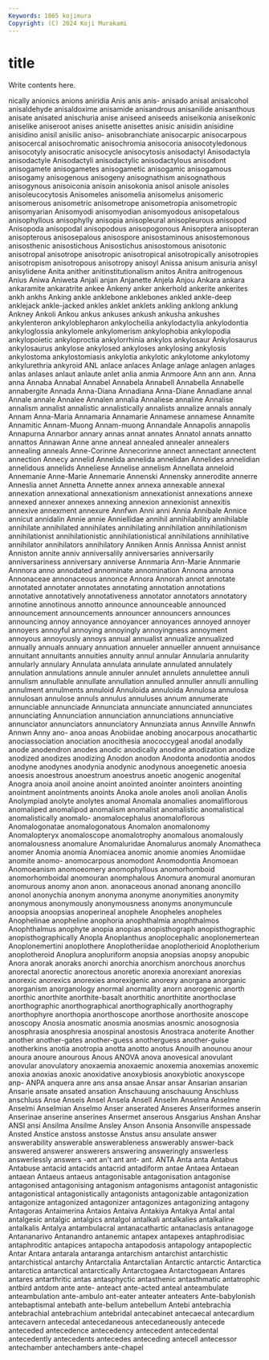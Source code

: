 ```yaml
---
Keywords: 1865 kojimura
Copyright: (C) 2024 Koji Murakami
---
```


# title

Write contents here.



nically anionics anions aniridia
Anis anis anis- anisado anisal anisalcohol anisaldehyde anisaldoxime anisamide anisandrous
anisanilide anisanthous anisate anisated anischuria anise aniseed aniseeds aniseikonia aniseikonic
aniselike aniseroot anises anisette anisettes anisic anisidin anisidine anisidino anisil
anisilic aniso- anisobranchiate anisocarpic anisocarpous anisocercal anisochromatic anisochromia anisocoria anisocotyledonous
anisocotyly anisocratic anisocycle anisocytosis anisodactyl Anisodactyla anisodactyle Anisodactyli anisodactylic anisodactylous
anisodont anisogamete anisogametes anisogametic anisogamic anisogamous anisogamy anisogenous anisogeny anisognathism
anisognathous anisogynous anisoiconia anisoin anisokonia anisol anisole anisoles anisoleucocytosis Anisomeles
anisomelia anisomelus anisomeric anisomerous anisometric anisometrope anisometropia anisometropic anisomyarian Anisomyodi
anisomyodian anisomyodous anisopetalous anisophyllous anisophylly anisopia anisopleural anisopleurous anisopod Anisopoda
anisopodal anisopodous anisopogonous Anisoptera anisopteran anisopterous anisosepalous anisospore anisostaminous anisostemonous
anisosthenic anisostichous Anisostichus anisostomous anisotonic anisotropal anisotrope anisotropic anisotropical anisotropically
anisotropies anisotropism anisotropous anisotropy anisoyl Anissa anisum anisuria anisyl anisylidene
Anita anither anitinstitutionalism anitos Anitra anitrogenous Anius Aniwa Aniweta Anjali
anjan Anjanette Anjela Anjou Ankara ankara ankaramite ankaratrite ankee Ankeny
anker ankerhold ankerite ankerites ankh ankhs Anking ankle anklebone anklebones
ankled ankle-deep anklejack ankle-jacked ankles anklet anklets ankling anklong anklung
Ankney Ankoli Ankou ankus ankuses ankush ankusha ankushes ankylenteron ankyloblepharon
ankylocheilia ankylodactylia ankylodontia ankyloglossia ankylomele ankylomerism ankylophobia ankylopodia ankylopoietic ankyloproctia
ankylorrhinia ankylos ankylosaur Ankylosaurus ankylosaurus ankylose ankylosed ankyloses ankylosing ankylosis
ankylostoma ankylostomiasis ankylotia ankylotic ankylotome ankylotomy ankylurethria ankyroid ANL anlace
anlaces Anlage anlage anlagen anlages anlas anlases anlaut anlaute anlet
anlia anmia Anmoore Ann ann ann. Anna anna Annaba Annabal
Annabel Annabela Annabell Annabella Annabelle annabergite Annada Anna-Diana Annadiana Anna-Diane
Annadiane annal Annale annale Annalee Annalen annalia Annaliese annaline Annalise
annalism annalist annalistic annalistically annalists annalize annals annaly Annam Anna-Maria
Annamaria Annamarie Annamese annamese Annamite Annamitic Annam-Muong Annam-muong Annandale Annapolis
annapolis Annapurna Annarbor annary annas annat annates Annatol annats annatto
annattos Annawan Anne anne anneal annealed annealer annealers annealing anneals
Anne-Corinne Annecorinne annect annectant annectent annection Annecy annelid Annelida annelida
annelidan Annelides annelidian annelidous annelids Anneliese Annelise annelism Annellata anneloid
Annemanie Anne-Marie Annemarie Annenski Annensky annerodite annerre Anneslia annet Annetta
Annette annex annexa annexable annexal annexation annexational annexationism annexationist annexations
annexe annexed annexer annexes annexing annexion annexionist annexitis annexive annexment
annexure Annfwn Anni anni Annia Annibale Annice annicut annidalin Annie
annie Anniellidae annihil annihilability annihilable annihilate annihilated annihilates annihilating annihilation
annihilationism annihilationist annihilationistic annihilationistical annihilations annihilative annihilator annihilators annihilatory Anniken
Annis Annissa Annist annist Anniston annite anniv anniversalily anniversaries anniversarily
anniversariness anniversary anniverse Annmaria Ann-Marie Annmarie Annnora anno annodated annominate
annomination Annona annona Annonaceae annonaceous annonce Annora Annorah annot annotate
annotated annotater annotates annotating annotation annotations annotative annotatively annotativeness annotator
annotators annotatory annotine annotinous annotto announce announceable announced announcement announcements
announcer announcers announces announcing annoy annoyance annoyancer annoyances annoyed annoyer
annoyers annoyful annoying annoyingly annoyingness annoyment annoyous annoyously annoys annual
annualist annualize annualized annually annuals annuary annuation annueler annueller annuent
annuisance annuitant annuitants annuities annuity annul annular Annularia annularity annularly
annulary Annulata annulata annulate annulated annulately annulation annulations annule annuler
annulet annulets annulettee annuli annulism annullable annullate annullation annulled annuller
annulli annulling annulment annulments annuloid Annuloida annuloida Annulosa annulosa annulosan
annulose annuls annulus annuluses annum annumerate annunciable annunciade Annunciata annunciate
annunciated annunciates annunciating Annunciation annunciation annunciations annunciative annunciator annunciators annunciatory
Annunziata annus Annville Annwfn Annwn Anny ano- anoa anoas Anobiidae
anobing anocarpous anocathartic anociassociation anociation anocithesia anococcygeal anodal anodally anode
anodendron anodes anodic anodically anodine anodization anodize anodized anodizes anodizing
Anodon anodon Anodonta anodontia anodos anodyne anodynes anodynia anodynic anodynous
anoegenetic anoesia anoesis anoestrous anoestrum anoestrus anoetic anogenic anogenital Anogra
anoia anoil anoine anoint anointed anointer anointers anointing anointment anointments
anoints Anoka anole anoles anoli anolian Anolis Anolympiad anolyte anolytes
anomal Anomala anomalies anomaliflorous anomaliped anomalipod anomalism anomalist anomalistic anomalistical
anomalistically anomalo- anomalocephalus anomaloflorous Anomalogonatae anomalogonatous Anomalon anomalonomy Anomalopteryx anomaloscope
anomalotrophy anomalous anomalously anomalousness anomalure Anomaluridae Anomalurus anomaly Anomatheca anomer
Anomia anomia Anomiacea anomic anomie anomies Anomiidae anomite anomo- anomocarpous
anomodont Anomodontia Anomoean Anomoeanism anomoeomery anomophyllous anomorhomboid anomorhomboidal anomouran anomphalous
Anomura anomural anomuran anomurous anomy anon anon. anonaceous anonad anonang
anoncillo anonol anonychia anonym anonyma anonyme anonymities anonymity anonymous anonymously
anonymousness anonyms anonymuncule anoopsia anoopsias anoperineal anophele Anopheles anopheles Anophelinae
anopheline anophoria anophthalmia anophthalmos Anophthalmus anophyte anopia anopias anopisthograph anopisthographic
anopisthographically Anopla Anoplanthus anoplocephalic anoplonemertean Anoplonemertini anoplothere Anoplotheriidae anoplotherioid Anoplotherium
anoplotheroid Anoplura anopluriform anopsia anopsias anopsy anopubic Anora anorak anoraks
anorchi anorchia anorchism anorchous anorchus anorectal anorectic anorectous anoretic anorexia
anorexiant anorexias anorexic anorexics anorexies anorexigenic anorexy anorgana anorganic anorganism
anorganology anormal anormality anorn anorogenic anorth anorthic anorthite anorthite-basalt anorthitic
anorthitite anorthoclase anorthographic anorthographical anorthographically anorthography anorthophyre anorthopia anorthoscope anorthose
anorthosite anoscope anoscopy Anosia anosmatic anosmia anosmias anosmic anosognosia anosphrasia
anosphresia anospinal anostosis Anostraca anoterite Another another another-gates another-guess anotherguess
another-guise anotherkins anotia anotropia anotta anotto anotus Anouilh anounou anour
anoura anoure anourous Anous ANOVA anova anovesical anovulant anovular anovulatory
anoxaemia anoxaemic anoxemia anoxemias anoxemic anoxia anoxias anoxic anoxidative anoxybiosis
anoxybiotic anoxyscope anp- ANPA anquera anre ans ansa ansae Ansar
ansar Ansarian ansarian Ansarie ansate ansated ansation Anschauung anschauung Anschluss
anschluss Anse Anseis Ansel Ansela Ansell Anselm Anselma Anselme Anselmi
Anselmian Anselmo Anser anserated Anseres Anseriformes anserin Anserinae anserine anserines
Ansermet anserous Ansgarius Anshan Anshar ANSI ansi Ansilma Ansilme Ansley
Anson Ansonia Ansonville anspessade Ansted Anstice anstoss anstosse Anstus ansu
ansulate answer answerability answerable answerableness answerably answer-back answered answerer answerers
answering answeringly answerless answerlessly answers -ant an't ant ant- ant.
ANTA Anta anta Antabus Antabuse antacid antacids antacrid antadiform antae
Antaea Antaean antaean Antaeus antaeus antagonisable antagonisation antagonise antagonised antagonising
antagonism antagonisms antagonist antagonistic antagonistical antagonistically antagonists antagonizable antagonization antagonize
antagonized antagonizer antagonizes antagonizing antagony Antagoras Antaimerina Antaios Antaiva Antakiya
Antakya Antal antal antalgesic antalgic antalgics antalgol antalkali antalkalies antalkaline
antalkalis Antalya antambulacral antanacathartic antanaclasis antanagoge Antananarivo Antanandro antanemic antapex
antapexes antaphrodisiac antaphroditic antapices antapocha antapodosis antapology antapoplectic Antar Antara
antarala antaranga antarchism antarchist antarchistic antarchistical antarchy Antarctalia Antarctalian Antarctic
antarctic Antarctica antarctica antarctical antarctically Antarctogaea Antarctogaean Antares antares antarthritic
antas antasphyctic antasthenic antasthmatic antatrophic antbird antdom ante ante- anteact
ante-acted anteal anteambulate anteambulation ante-ambulo ant-eater anteater anteaters Ante-babylonish antebaptismal
antebath ante-bellum antebellum Antebi antebrachia antebrachial antebrachium antebridal antecabinet antecaecal
antecardium antecavern antecedal antecedaneous antecedaneously antecede anteceded antecedence antecedency antecedent
antecedental antecedently antecedents antecedes anteceding antecell antecessor antechamber antechambers ante-chapel
